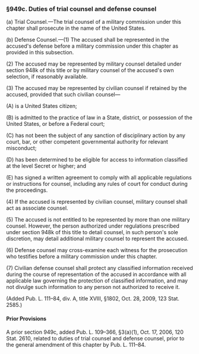 ### §949c. Duties of trial counsel and defense counsel ###

(a) Trial Counsel.—The trial counsel of a military commission under this chapter shall prosecute in the name of the United States.

(b) Defense Counsel.—(1) The accused shall be represented in the accused's defense before a military commission under this chapter as provided in this subsection.

(2) The accused may be represented by military counsel detailed under section 948k of this title or by military counsel of the accused's own selection, if reasonably available.

(3) The accused may be represented by civilian counsel if retained by the accused, provided that such civilian counsel—

(A) is a United States citizen;

(B) is admitted to the practice of law in a State, district, or possession of the United States, or before a Federal court;

(C) has not been the subject of any sanction of disciplinary action by any court, bar, or other competent governmental authority for relevant misconduct;

(D) has been determined to be eligible for access to information classified at the level Secret or higher; and

(E) has signed a written agreement to comply with all applicable regulations or instructions for counsel, including any rules of court for conduct during the proceedings.

(4) If the accused is represented by civilian counsel, military counsel shall act as associate counsel.

(5) The accused is not entitled to be represented by more than one military counsel. However, the person authorized under regulations prescribed under section 948k of this title to detail counsel, in such person's sole discretion, may detail additional military counsel to represent the accused.

(6) Defense counsel may cross-examine each witness for the prosecution who testifies before a military commission under this chapter.

(7) Civilian defense counsel shall protect any classified information received during the course of representation of the accused in accordance with all applicable law governing the protection of classified information, and may not divulge such information to any person not authorized to receive it.

(Added Pub. L. 111–84, div. A, title XVIII, §1802, Oct. 28, 2009, 123 Stat. 2585.)

#### Prior Provisions ####

A prior section 949c, added Pub. L. 109–366, §3(a)(1), Oct. 17, 2006, 120 Stat. 2610, related to duties of trial counsel and defense counsel, prior to the general amendment of this chapter by Pub. L. 111–84.